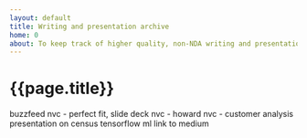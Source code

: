 ```yaml
---
layout: default
title: Writing and presentation archive  
home: 0
about: To keep track of higher quality, non-NDA writing and presentations I did. 
---
```


# {{page.title}}

buzzfeed
nvc - perfect fit, slide deck
nvc - howard
nvc - customer analysis
presentation on census
tensorflow
ml
link to medium
